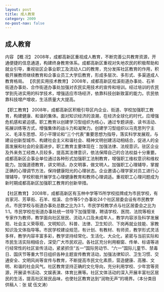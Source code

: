 ```yaml
---
layout: post
title: 成人教育
category: 2009
no-post-nav: false
---
```


##  成人教育

内容
【概  况】  2008年，成都高新区重视成人教育，不断完善公共教育资源，开通便捷的信息通道，构建终身教育体系。成都高新区重视对失地农民的积极帮助和就业引导，重视驻区企事业职工及流动人口的教育，充分发挥社区教育的作用，积极开展教师继续教育和企事业员工大学后教育，形成多层次、多形式、多渠道成人教育格局。
【农民实用技术教育】  2008年，成都高新区桂溪街道办事处、石羊街道办事处、合作街道办事处加强对农民实用技术的宣传和培训。经过培训的农民学到先进实用的科学技术，增强适应市场经济，依靠科技创新致富的能力。农民依靠科技增产增收，生活质量大大提高。
 
【职工教育】  2008年，成都高新区积极引导区内企业、街道、学校加强职工教育，构建健康、和谐的集体。面对知识经济的浪潮，在经济全球化的时代，应增强危机感和紧迫感。职工教育以创建学习型组织为核心，通过专题讲座、读书活动、拓展训练等方式，增强集体的战斗力和凝聚力。创建学习型组织以马克思列宁主义、毛泽东思想、邓小平理论和“三个代表”重要思想为指导，落实科学发展观，与建设创新型城市、构建社会主义和谐社会、精神文明创建活动相结合，促进人的全面发展和社会的全面进步。职工教育主要体现在：加强法律、法规意识。驻区企业及外来务工经商人员较多，提高其法律意识，依法保障自己的合法权益十分重要。成都高新区企事业单位通过各种形式加强职工法制教育，增强职工维权意识和维权能力。加强道德教育，讲文明话，办文明事，做文明人。加强职工心理辅导，掌握正确的心理调节方法，保持健康阳光的心理状态。企业邀请心理学家对员工进行心理辅导，学校积极开展学生心理健康教育和教师心理调适。重视职工心理问题成为新时期成都高新区加强职工教育的创新举措。
 
【社区教育】  2008年，成都高新区有玉林中学等15所学校挂牌成为市民学校，有肖家河、芳草街、石羊、桂溪、合作等5个办事处24个社区居委会设有市民教学点。市民学校与街道办事处总数之比为3∶1，市民学校教学点与社区居委会之比为1∶1。市民学校在街道办事处统一领导下加强管理，聘请学校、医院、法院等相关专家作为教师，教学面向社区居民、流动人口及未成年人，教学内容涉及科学发展观、社会主义荣辱观、文明知识、科普、法律、卫生知识、下岗再就业技能、家教知识及文体指导等。市民学校建设规范，有计划、有教材、有师资，教学形式灵活多样，教学内容丰富多彩，教学坚持经常化、生活化、大众化，紧密与当前实际和市民生活实际相结合，深受广大市民欢迎。各社区充分利用橱窗、传单、标语等进行经常性的社区宣传活动，紧紧抓住“五一”国际劳动节、“六一”国际儿童节、禁毒日、国庆节等重大节日组织各种主题宣传教育活动，加强法律知识、卫生习惯、交通安全、文明风尚等宣传与教育，不断提高市民文化素质，营造健康、高雅、文明、和谐的社会风气。社区教育坚持正确的文化导向，充分利用学校、少年宫等资源，开展读书活动、文娱表演、体育比赛等。社区文体活动的深入开展丰富社区居民的生活，提高社区居民品味，也使社区教育达到“润物无声”的境界。（本分类目供稿人：张  斌 伍文涛）